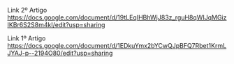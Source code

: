 Link 2º Artigo
https://docs.google.com/document/d/19tLEqIHBhWjJ83z_rguH8qWIJqMGizIKBr6S2S8m4kI/edit?usp=sharing

Link 1º Artigo
https://docs.google.com/document/d/1EDkuYmx2bYCwQJpBFQ7Rbet1KrmLJYAJ-p--2194O80/edit?usp=sharing
